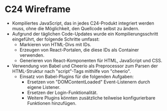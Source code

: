 # C24 Wireframe

- Kompiliertes JavaScript, das in jedes C24-Produkt integriert werden muss, ohne die Möglichkeit, den Quellcode selbst zu ändern.
- Aufgrund der täglichen Code-Updates wurde ein Kompilierungsschritt eingeführt, der folgende Schritte umfasst:
  - Markieren von HTML-Divs mit IDs.
  - Erzeugen von React-Portalen, die diese IDs als Container verwenden.
  - Generieren von React-Komponenten für HTML, JavaScript und CSS.
- Verwendung von Babel und Cheerio als Preprocessor zum Parsen der HTML-Struktur nach "script"-Tags mithilfe von "cheerio".
  - Einsatz von Babel-Plugins für die folgenden Aufgaben:
    - Ersetzen von "DOMContentLoaded" Event-Listenern durch eigene Listener.
    - Ersetzen der Login-Funktionalität.
    - Weitere Plugins könnten zusätzliche teilweise konfigurierbare Funktionen hinzufügen.
